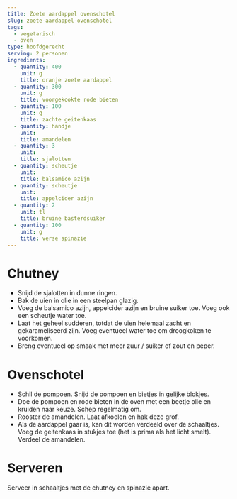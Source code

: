 ```yaml
---
title: Zoete aardappel ovenschotel
slug: zoete-aardappel-ovenschotel
tags: 
  - vegetarisch
  - oven
type: hoofdgerecht
serving: 2 personen
ingredients:
  - quantity: 400
    unit: g
    title: oranje zoete aardappel
  - quantity: 300
    unit: g
    title: voorgekookte rode bieten
  - quantity: 100
    unit: g
    title: zachte geitenkaas
  - quantity: handje
    unit: 
    title: amandelen
  - quantity: 3
    unit: 
    title: sjalotten
  - quantity: scheutje
    unit:
    title: balsamico azijn
  - quantity: scheutje
    unit: 
    title: appelcider azijn
  - quantity: 2
    unit: tl
    title: bruine basterdsuiker
  - quantity: 100
    unit: g
    title: verse spinazie
---
```


# Chutney

- Snijd de sjalotten in dunne ringen.
- Bak de uien in olie in een steelpan glazig.
- Voeg de balsamico azijn, appelcider azijn en bruine suiker toe. Voeg ook een scheutje water toe.
- Laat het geheel sudderen, totdat de uien helemaal zacht en gekarameliseerd zijn. Voeg eventueel water toe om droogkoken te voorkomen.
- Breng eventueel op smaak met meer zuur / suiker of zout en peper.

# Ovenschotel

- Schil de pompoen. Snijd de pompoen en bietjes in gelijke blokjes.
- Doe de pompoen en rode bieten in de oven met een beetje olie en kruiden naar keuze. Schep regelmatig om. 
- Rooster de amandelen. Laat afkoelen en hak deze grof.
- Als de aardappel gaar is, kan dit worden verdeeld over de schaaltjes. Voeg de geitenkaas in stukjes toe (het is prima als het licht smelt). Verdeel de amandelen.


# Serveren

Serveer in schaaltjes met de chutney en spinazie apart. 